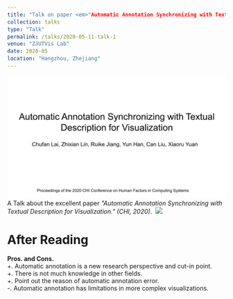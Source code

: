 ```yaml
---
title: "Talk on paper <em>"Automatic Annotation Synchronizing with Textual Description for Visualization."</em>"
collection: talks
type: "Talk"
permalink: /talks/2020-05-11-talk-1
venue: "ZJUTVis Lab"
date: 2020-05
location: "Hangzhou, Zhejiang"
---
```

<img src="/images/GroupMeetingReport202005.png" />
A Talk about the excellent paper <em>"Automatic Annotation Synchronizing with Textual Description for Visualization." (CHI, 2020)</em>.&nbsp;&nbsp;<a href="http://TongLi97.github.io/files/GroupMeetingReport202005.pptx"><img src="http://TongLi97.github.io/images/ppt.png" weight="25px" height="25px"/></a>                           
    
After Reading
======       
<strong>Pros. and Cons.</strong>                                
+. Automatic annotation is a new research perspective and cut-in point.                                      
+. There is not much knowledge in other fields.                                           
+. Point out the reason of automatic annotation error.                                
-. Automatic annotation has limitations in more complex visualizations.                  
